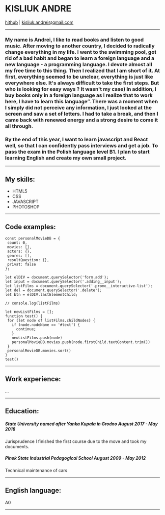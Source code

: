 # KISLIUK ANDRE
[hithub](https://github.com/sinZiF) | kisliuk.andrei@gmail.com

___
 
### My name is Andrei, I like to read books and listen to good music. After moving to another country, I decided to radically change everything in my life. I went to the swimming pool, got rid of a bad habit and began to learn a foreign language and a new language - a programming language. I devote almost all my free time to this thing. Then I realized that I am short of it. At first, everything seemed to be unclear, everything is just like everywhere else. It's always difficult to take the first steps. But who is looking for easy ways ? It wasn't my case) In addition, I buy books only in a foreign language as I realize that to work here, I have to learn this language”. There was a moment when I simply did not perceive any information, I just looked at the screen and saw a set of letters. I had to take a break, and then I came back with renewed energy and a strong desire to come it all through.
### By the end of this year, I want to learn javascript and React well, so that I can confidently pass interviews and get a job. To pass the exam in the Polish language level B1. I plan to start learning English and create my own small project.
 
___

## My skills:
 
 * HTML5
 * CSS
 * JAVASCRIPT
 * PHOTOSHOP
 
___
## Code examples:
 
 ```
 const personalMovieDB = {
  count: 0,
  movies: [],
  actors: {},
  genres: [],
  resultQuestion: {},
  privat: false
};
 
let elDIV = document.querySelector('form.add');
let input = document.querySelector('.adding__input');
let listFilms = document.querySelector('.promo__interactive-list');
let del = document.querySelector('.delete');
let btn = elDIV.lastElementChild;
 
// console.log(listFilms)
 
let newListFilms = [];
function test() {
  for (let node of listFilms.childNodes) {
    if (node.nodeName == '#text') {
      continue;
    }
    newListFilms.push(node)
    personalMovieDB.movies.push(node.firstChild.textContent.trim())
  }
  personalMovieDB.movies.sort()
}
test()
 ```

___
 
## Work experience:
...
 
___
 
## Education:
 
##### State University named after Yanka Kupala in Grodno August 2017 - May 2018
Jurisprudence
I finished the first course due to the move and took my documents.
 
##### Pinsk State Industrial Pedagogical School August 2009 - May 2012
Technical maintenance of cars
 
___
 
## English language:
A0

___